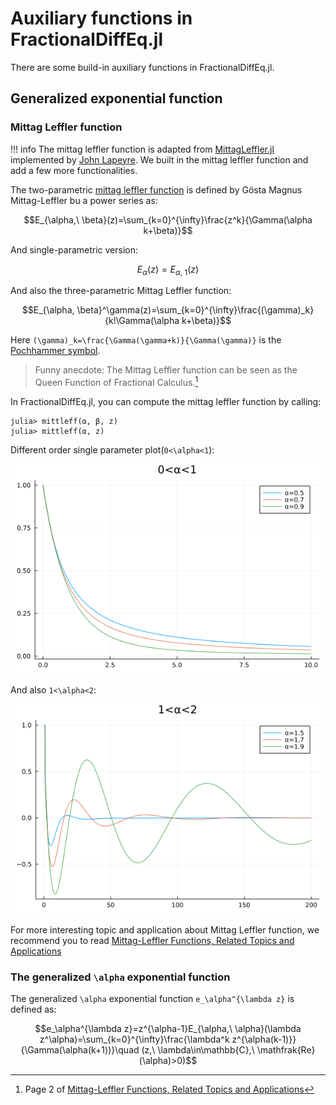 # Auxiliary functions in FractionalDiffEq.jl

There are some build-in auxiliary functions in FractionalDiffEq.jl.

## Generalized exponential function

### Mittag Leffler function

!!! info
    The mittag leffler function is adapted from [MittagLeffler.jl](https://github.com/jlapeyre/MittagLeffler.jl) implemented by [John Lapeyre](https://github.com/jlapeyre). We built in the mittag leffler function and add a few more functionalities.

The two-parametric [mittag leffler function](https://en.wikipedia.org/wiki/Mittag-Leffler_function) is defined by Gösta Magnus Mittag-Leffler bu a power series as:

```math
E_{\alpha,\ \beta}(z)=\sum_{k=0}^{\infty}\frac{z^k}{\Gamma(\alpha k+\beta)}
```

And single-parametric version:

```math
E_\alpha(z)=E_{\alpha,\ 1}(z)
```

And also the three-parametric Mittag Leffler function:

```math
E_{\alpha, \beta}^\gamma(z)=\sum_{k=0}^{\infty}\frac{(\gamma)_k}{k!\Gamma(\alpha k+\beta)}
```

Here ``(\gamma)_k=\frac{\Gamma(\gamma+k)}{\Gamma(\gamma)}`` is the [Pochhammer symbol](https://en.wikipedia.org/wiki/Falling_and_rising_factorials).

> Funny anecdote: The Mittag Leffler function can be seen as the Queen Function of Fractional Calculus.[^1]

In FractionalDiffEq.jl, you can compute the mittag leffler function by calling:

```julia-repl
julia> mittleff(α, β, z)
julia> mittleff(α, z)
```

Different order single parameter plot(``0<\alpha<1``):

![MittLeff](./assets/mittlefffun.png)

And also ``1<\alpha<2``:

![MittagLeffler](./assets/mittlefffunhigh.png)

For more interesting topic and application about Mittag Leffler function, we recommend you to read [Mittag-Leffler Functions, Related Topics and Applications](https://link.springer.com/book/10.1007/978-3-662-61550-8)


### The generalized ``\alpha`` exponential function

The generalized ``\alpha`` exponential function ``e_\alpha^{\lambda z}`` is defined as:

```math
e_\alpha^{\lambda z}=z^{\alpha-1}E_{\alpha,\ \alpha}(\lambda z^\alpha)=\sum_{k=0}^{\infty}\frac{\lambda^k z^{\alpha(k-1)}}{\Gamma(\alpha(k+1))}\quad (z,\ \lambda\in\mathbb{C},\ \mathfrak{Re}(\alpha)>0)
```


[^1]: Page 2 of [Mittag-Leffler Functions, Related Topics and Applications](https://link.springer.com/book/10.1007/978-3-662-61550-8)